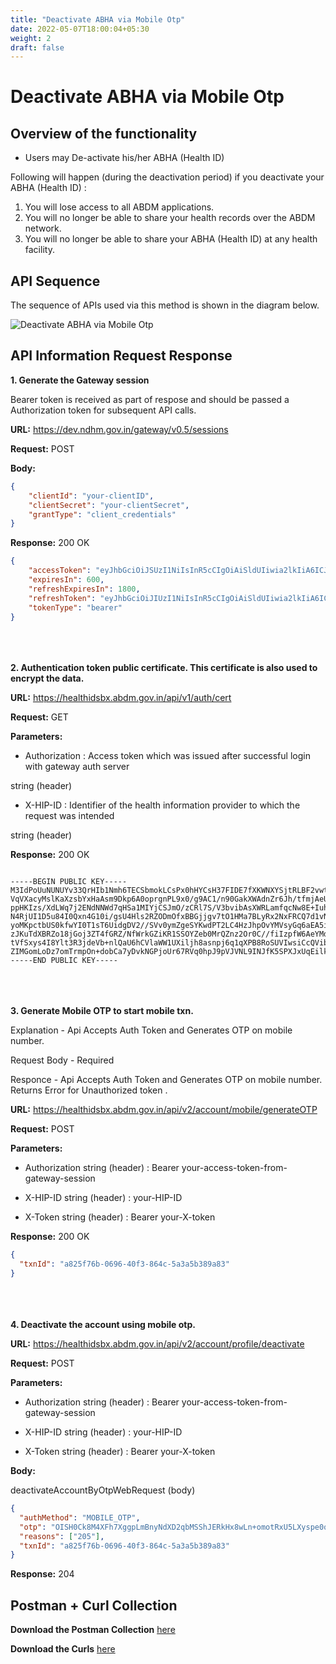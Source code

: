 ```yaml
---
title: "Deactivate ABHA via Mobile Otp"
date: 2022-05-07T18:00:04+05:30
weight: 2
draft: false
---
```


# Deactivate ABHA via Mobile Otp


## Overview of the functionality 

- Users may De-activate his/her ABHA (Health ID)

Following will happen (during the deactivation period) if you deactivate your ABHA (Health ID) :

1. You will lose access to all ABDM applications.
2. You will no longer be able to share your health records over the ABDM network.
3. You will no longer be able to share your ABHA (Health ID) at any health facility.


## API Sequence 

The sequence of APIs used via this method is shown in the diagram below.

![Deactivate ABHA via Mobile Otp](/abdm-docs/img/De-Activate_ABHA(Health_ID).png)


## API Information Request Response 




**1. Generate the Gateway session**

Bearer token is received as part of respose and should be passed a Authorization token for subsequent API calls.

**URL:** https://dev.ndhm.gov.in/gateway/v0.5/sessions

**Request:** POST  

**Body:**

```json
{
    "clientId": "your-clientID",
    "clientSecret": "your-clientSecret",
    "grantType": "client_credentials"
}
```

**Response:** 200   OK

```json
{
    "accessToken": "eyJhbGciOiJSUzI1NiIsInR5cCIgOiAiSldUIiwia2lkIiA6ICJBbFJiNVdDbThUbTlFSl9JZk85ejA2ajlvQ3Y1MXBLS0ZrbkdiX1RCdkswIn0.eyJleHAiOjE2NTMzNjkyNTYsImlhdCI6MTY1MzM2ODY1NnR",
    "expiresIn": 600,
    "refreshExpiresIn": 1800,
    "refreshToken": "eyJhbGciOiJIUzI1NiIsInR5cCIgOiAiSldUIiwia2lkIiA6ICIyMWU5NzA4OS00ZTcxLTQyNGEtOTAzYS1jOTAyMWM1NmFlNWYifQ.eyJleHAiOjE2NTMzNzA0NTYsImlhdCI6MTY1MzM2ODY1NiwianRpIjoi",
    "tokenType": "bearer"
}
```



\
\
\
**2. Authentication token public certificate. This certificate is also used to encrypt the data.**

**URL:** https://healthidsbx.abdm.gov.in/api/v1/auth/cert

**Request:** GET  

**Parameters:**

- Authorization : Access token which was issued after successful login with gateway auth server

string (header)

- X-HIP-ID : Identifier of the health information provider to which the request was intended

string (header)


**Response:** 200   OK


```text

-----BEGIN PUBLIC KEY-----
M3IdPoUuNUNUYv33QrHIb1Nmh6TECSbmokLCsPx0hHYCsH37FIDE7fXKWNXYSjtRLBF2vwt7y8qUTdklfCLmO
VqVXacyMslKaXzsbYxHaAsm9Dkp6A0oprgnPL9x0/g9AC1/n90GakXWAdnZr6Jh/tfmjAeU+On1M6qSo1fTvH
ppHKIzs/XdLWq7j2ENdNNWd7qHSa1MIYjCSJmO/zCRl7S/V3bvibAsXWRLamfqcNw8E+IuhQc/PK4khuHsp80
N4RjUI1D5u84I0Qxn4G10i/gsU4Hls2RZODmOfxBBGjjgv7tO1HMa7BLyRx2NxFRCQ7d1vN6eQnxIzEFPfRyF
yoMKpctbUS0kfwYI0T1sT6UidgDV2//SVv0ymZgeSYKwdPT2LC4HzJhpOvYMVsyGq6aEA5ieUp4wxOs8Ab3pQ
zJKuTdXBRZo18jGoj3ZT4fGRZ/NfWrkGZiKR1SSOYZeb0MrQZnz2Or0C//fiIzpfW6AeYMd+2nUAjX+I+K2xR
tVfSxys4I8Ylt3R3jdeVb+nlQaU6hCVlaWW1UXiljh8asnpj6q1qXPB8RoSUVIwsiCcQVibaY4OuFd6EHOgnO
ZIMGomLoDz7omTrmpOn+dobCa7yDvkNGPjoUr67RVq0hpJ9pVJVNL9INJfK5SPXJxUqEilkVTgph0FeoObvHVXnw=
-----END PUBLIC KEY-----

```



\
\
\
**3. Generate Mobile OTP to start mobile txn.**

Explanation - Api Accepts Auth Token and Generates OTP on mobile number.

Request Body - Required

Responce - Api Accepts Auth Token and Generates OTP on mobile number. Returns Error for Unauthorized token .

**URL:** https://healthidsbx.abdm.gov.in/api/v2/account/mobile/generateOTP

**Request:** POST  

**Parameters:**

- Authorization string (header) : Bearer your-access-token-from-gateway-session

- X-HIP-ID string (header) : your-HIP-ID

- X-Token string (header) : Bearer your-X-token



**Response:** 200   OK

```json
{
  "txnId": "a825f76b-0696-40f3-864c-5a3a5b389a83"
}
```



\
\
\
**4. Deactivate the account using mobile otp.**

**URL:** https://healthidsbx.abdm.gov.in/api/v2/account/profile/deactivate

**Request:** POST  

**Parameters:**

- Authorization string (header) : Bearer your-access-token-from-gateway-session

- X-HIP-ID string (header) : your-HIP-ID

- X-Token string (header) : Bearer your-X-token


**Body:**

deactivateAccountByOtpWebRequest  (body)

```json
{
  "authMethod": "MOBILE_OTP",
  "otp": "OISH0Ck8M4XFh7XggpLmBnyNdXD2qbMSShJERkHx8wLn+omotRxU5LXyspe0qL3v2OgOsdiw/bVMtHr/FcKHbopRga+eD1d+3tfI63qS/zosy45GYmvbBU4dVGMAbRzmYCR7gJIlxfRl2X5V9nD3rKLBL6n3s5lHn6OAW6R9lP5uSaFKRu8W30BnptSArWvGHxXlZPKogm9vezKWGRkjP1aiFlyRWYpqyqmM2r7w88atALyO0F0e98a9s4jzVZ1ggpip/3+awNTZMsL/F9Vxx0kuKayVSGiGunTO+aVRvIsM6j8zN5vSvqfi5W7v8a4I0takq3V+hCGi8EncKPGFopqXvATn/I59HhgoUPXNNZbWpDgQ+BLxXqb0G1tyQCegQe/g",
  "reasons": ["205"],
  "txnId": "a825f76b-0696-40f3-864c-5a3a5b389a83"
}
```

**Response:** 204




## Postman + Curl Collection 

**Download the Postman Collection** [here](/abdm-docs/Postman/Deactivate_ABHA_Via_Mobile_Otp.json)

**Download the Curls** [here](/abdm-docs/Curls/)


